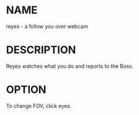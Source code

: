 # NAME
reyes - a follow you over webcam

# DESCRIPTION
Reyes watches what you do and reports to the Boss.

# OPTION
To change FOV, click eyes.
